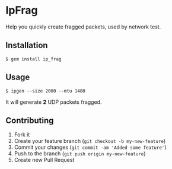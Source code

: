 # IpFrag

Help you quickly create fragged packets, used by network test.


## Installation

    $ gem install ip_frag

## Usage

    $ ipgen --size 2000 --mtu 1480
    
It will generate **2** UDP packets fragged.

## Contributing

1. Fork it
2. Create your feature branch (`git checkout -b my-new-feature`)
3. Commit your changes (`git commit -am 'Added some feature'`)
4. Push to the branch (`git push origin my-new-feature`)
5. Create new Pull Request
